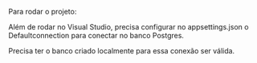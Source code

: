 Para rodar o projeto:

Além de rodar no Visual Studio, precisa configurar no appsettings.json o Defaultconnection para conectar no banco Postgres.

Precisa ter o banco criado localmente para essa conexão ser válida.
